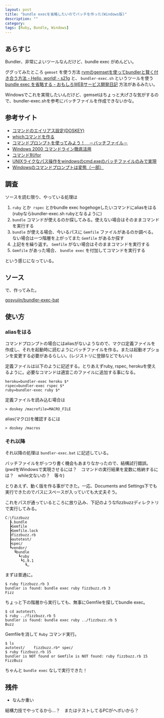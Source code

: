 ```yaml
---
layout: post
title: "bundle execを省略したいのでバッチを作った(Windows版)"
description: ""
category: 
tags: [Ruby, Bundle, Windows]
---
```


## あらすじ

Bundler、非常によいツールなんだけど、bundle exec がめんどい。

ググってみたところ `gemset` を使う方法 [rvmのgemsetを使ってbundlerと賢く付き合う方法 - Hello, world! - s21g](http://blog.s21g.com/articles/1930) と、 `bundler-exec.sh` というツールを使う [bundle exec を省略する - おもしろWEBサービス開発日記](http://d.hatena.ne.jp/willnet/20110612/1307849053) 方法があるみたい。

Windowsでこれを実現したいんだけど、gemsetはちょっと大げさな気がするので、bundler-exec.shを参考にバッチファイルを作成できないかな。

## 参考サイト

- [コマンドのエイリアス設定(DOSKEY)](http://www.adminweb.jp/command/command/index2.html)
- [whichコマンドを作る ](http://www.atmarkit.co.jp/fwin2k/win2ktips/319which/which.html)
- [コマンドプロンプトを使ってみよう！　－バッチファイル－](http://ykr414.com/dos/dos05.html#07)
- [Windows 2000 コマンドライン徹底活用](http://www.atmarkit.co.jp/fwin2k/operation/command008/command02.html)
- [コマンド別/for](http://otnx.jp/CMD/%A5%B3%A5%DE%A5%F3%A5%C9%CA%CC/for/)
- [UNIXライクなパス操作をwindowsのcmd.exeのバッチファイルのみで実現](http://pgkiss.web.fc2.com/windows/batch-file.html)
- [Windowsのコマンドプロンプトは変態（一部）](http://d.hatena.ne.jp/superstring04/20080301/1204373672)

## 調査

ソースを読む限り、やっている処理は

1. `ruby` とか` rspec` とかbundle exec hogehogeしたいコマンドにaliasをはる(rubyならbundler-exec.sh rubyとなるように)
1. `bundle` コマンドが使えるのか探してみる。使えない場合はそのままコマンドを実行する
1.  `bundle` が使える場合、今いるパスに `Gemfile` ファイルがあるのか調べる。ない場合は一つ階層を上がってまた `Gemfile` があるか探す
1. 上記をを繰り返す。 `Gemfile` がない場合はそのままコマンドを実行する
1. `Gemfile` があった場合、 `bundle exec` を付加してコマンドを実行する

という感じになっている。

## ソース

で、作ってみた。

[gosyujin/bundler-exec-bat](https://github.com/gosyujin/bundler-exec-bat)

## 使い方

### aliasをはる

コマンドプロンプトの場合にはaliasがないようなので、マクロ定義ファイルを作成し、それを起動時に読むようにバッチファイルを作る。または起動オプションを変更する必要があるらしい。(レジストリに登録などでもいい)

定義ファイルは以下のように記述する。とりあえずruby, rspec, herokuを使えるように。必要なコマンドは適宜このファイルに追加する事になる。

    heroku=bundler-exec heroku $*
    rspec=bundler-exec rspec $*
    ruby=bundler-exec ruby $*

定義ファイルを読み込む場合は

`> doskey /macrofile=MACRO_FILE`

alias(マクロ)を確認するには

`> doskey /macros`

### それ以降

それ以降の処理は `bundler-exec.bat` に記述している。

バッチファイルをがっつり書く機会もあまりなかったので、結構試行錯誤。(pwdをWindowsで実現させるには？　コマンドの実行結果を変数に格納するには？　while文ないの？　等々)

とりあえず、動く版を作る事ができた。一応、Documents and Settings下でも実行できたのでパスにスペースが入っていても大丈夫そう。

これをパスが通っているところに放り込み、下記のようなfizzbuzzディレクトリで実行してみる。

    C:\fizzbuzz
      ┣.bundle
      ┣Gemfile
      ┣Gemfile.lock
      ┣fizzbuzz.rb
      ┣autotest/
      ┣spec/
      ┗vendor/
        ┗bundle
          ┗ruby
           ┗1.9.1
             ┗…

まずは普通に。

```console
$ ruby fizzbuzz.rb 3
bundler is found: bundle exec ruby fizzbuzz.rb 3
Fizz
```

ちょっと下の階層から実行しても、無事にGemfileを探してbundle exec。

```console
$ cd autotest\
$ ruby ../fizzbuzz.rb 5
bundler is found: bundle exec ruby ../fizzbuzz.rb 5
Buzz
```

Gemfileを消して `Ruby` コマンド実行。

```console
$ ls
autotest/    fizzbuzz.rb* spec/
$ ruby fizzbuzz.rb 15
bundler is NOT found or Gemfile is NOT found: ruby fizzbuzz.rb 15
FizzBuzz
```

ちゃんと `bundle exec` なしで実行できた！

## 残件

- なんか重い

結構力技でやってるから…？　またはテストしてるPCがヘボいから？
